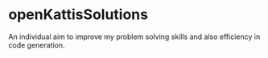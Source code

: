 # openKattisSolutions
An individual aim to improve my problem solving skills and also efficiency in code generation.
